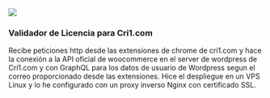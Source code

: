 ![](https://cri1.com/wp-content/uploads/2023/11/CRI1_Technologies_Logo_-400x205.png)

### Validador de Licencia para Cri1.com

Recibe peticiones http desde las extensiones de chrome de cri1.com y hace la conexión a la API oficial de woocommerce en el server de wordpress de Cri1.com y con GraphQL para los datos de usuario de Wordpress segun el correo proporcionado desde las extensiones.
Hice el despliegue en un VPS Linux y lo he configurado con un proxy inverso Nginx con certificado SSL.

